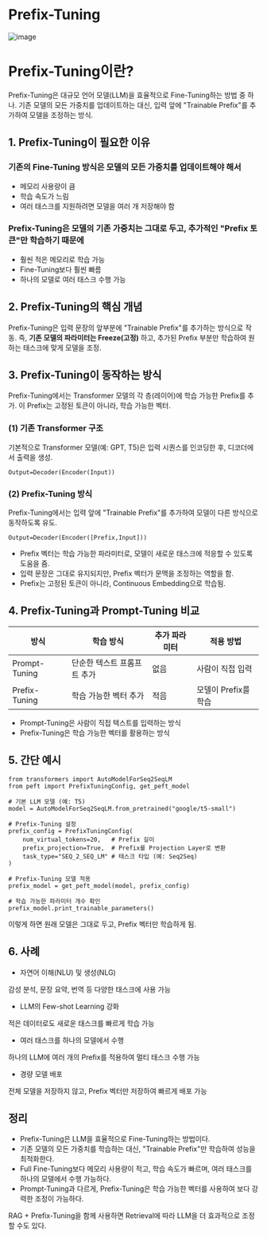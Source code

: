 # Prefix-Tuning

![image](https://github.com/user-attachments/assets/b6347269-37ec-4b45-9dff-5f7b0a1e360e)

# Prefix-Tuning이란?

Prefix-Tuning은 대규모 언어 모델(LLM)을 효율적으로 Fine-Tuning하는 방법 중 하나.
기존 모델의 모든 가중치를 업데이트하는 대신, 입력 앞에 "Trainable Prefix"를 추가하여 모델을 조정하는 방식.

## 1. Prefix-Tuning이 필요한 이유
### 기존의 Fine-Tuning 방식은 모델의 모든 가중치를 업데이트해야 해서
- 메모리 사용량이 큼
- 학습 속도가 느림
- 여러 태스크를 지원하려면 모델을 여러 개 저장해야 함

### Prefix-Tuning은 모델의 기존 가중치는 그대로 두고, 추가적인 "Prefix 토큰"만 학습하기 때문에
- 훨씬 적은 메모리로 학습 가능
- Fine-Tuning보다 훨씬 빠름
- 하나의 모델로 여러 태스크 수행 가능


## 2. Prefix-Tuning의 핵심 개념

Prefix-Tuning은 입력 문장의 앞부분에 "Trainable Prefix"를 추가하는 방식으로 작동.
즉, **기존 모델의 파라미터는 Freeze(고정)** 하고,
추가된 Prefix 부분만 학습하여 원하는 태스크에 맞게 모델을 조정.


## 3. Prefix-Tuning이 동작하는 방식

Prefix-Tuning에서는 Transformer 모델의 각 층(레이어)에 학습 가능한 Prefix를 추가.
이 Prefix는 고정된 토큰이 아니라, 학습 가능한 벡터.

### (1) 기존 Transformer 구조
기본적으로 Transformer 모델(예: GPT, T5)은 입력 시퀀스를 인코딩한 후, 디코더에서 출력을 생성.

``Output=Decoder(Encoder(Input))``

### (2) Prefix-Tuning 방식
Prefix-Tuning에서는 입력 앞에 "Trainable Prefix"를 추가하여 모델이 다른 방식으로 동작하도록 유도.

``Output=Decoder(Encoder([Prefix,Input]))``

- Prefix 벡터는 학습 가능한 파라미터로, 모델이 새로운 태스크에 적응할 수 있도록 도움을 줌.
- 입력 문장은 그대로 유지되지만, Prefix 벡터가 문맥을 조정하는 역할을 함.
- Prefix는 고정된 토큰이 아니라, Continuous Embedding으로 학습됨.

## 4. Prefix-Tuning과 Prompt-Tuning 비교

|방식|학습 방식|추가 파라미터|적용 방법|
|------|---|---|---|
|Prompt-Tuning|단순한 텍스트 프롬프트 추가|없음|사람이 직접 입력|
|Prefix-Tuning|학습 가능한 벡터 추가|적음|모델이 Prefix를 학습|

- Prompt-Tuning은 사람이 직접 텍스트를 입력하는 방식
- Prefix-Tuning은 학습 가능한 벡터를 활용하는 방식

## 5. 간단 예시

```
from transformers import AutoModelForSeq2SeqLM
from peft import PrefixTuningConfig, get_peft_model

# 기본 LLM 모델 (예: T5)
model = AutoModelForSeq2SeqLM.from_pretrained("google/t5-small")

# Prefix-Tuning 설정
prefix_config = PrefixTuningConfig(
    num_virtual_tokens=20,   # Prefix 길이
    prefix_projection=True,  # Prefix를 Projection Layer로 변환
    task_type="SEQ_2_SEQ_LM" # 태스크 타입 (예: Seq2Seq)
)

# Prefix-Tuning 모델 적용
prefix_model = get_peft_model(model, prefix_config)

# 학습 가능한 파라미터 개수 확인
prefix_model.print_trainable_parameters()
```

이렇게 하면 원래 모델은 그대로 두고, Prefix 벡터만 학습하게 됨.

## 6. 사례

- 자연어 이해(NLU) 및 생성(NLG)

감성 분석, 문장 요약, 번역 등 다양한 태스크에 사용 가능

- LLM의 Few-shot Learning 강화

적은 데이터로도 새로운 태스크를 빠르게 학습 가능

- 여러 태스크를 하나의 모델에서 수행

하나의 LLM에 여러 개의 Prefix를 적용하여 멀티 태스크 수행 가능

- 경량 모델 배포

전체 모델을 저장하지 않고, Prefix 벡터만 저장하여 빠르게 배포 가능

## 정리
- Prefix-Tuning은 LLM을 효율적으로 Fine-Tuning하는 방법이다.
- 기존 모델의 모든 가중치를 학습하는 대신, "Trainable Prefix"만 학습하여 성능을 최적화한다.
- Full Fine-Tuning보다 메모리 사용량이 적고, 학습 속도가 빠르며, 여러 태스크를 하나의 모델에서 수행 가능하다.
- Prompt-Tuning과 다르게, Prefix-Tuning은 학습 가능한 벡터를 사용하여 보다 강력한 조정이 가능하다.

RAG + Prefix-Tuning을 함께 사용하면 Retrieval에 따라 LLM을 더 효과적으로 조정할 수도 있다.
